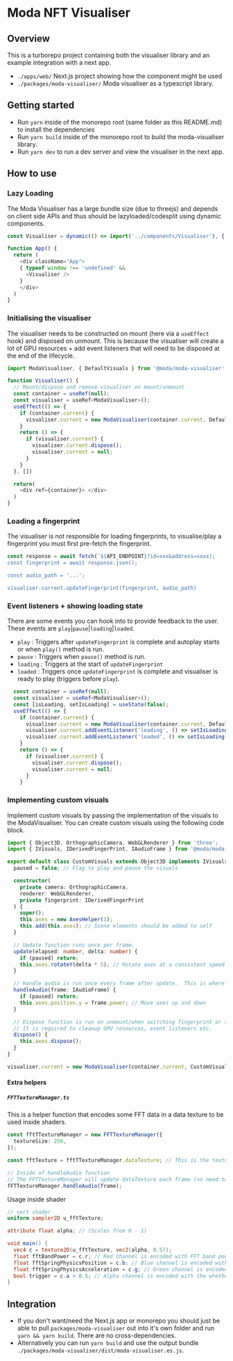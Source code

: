 # Moda NFT Visualiser

## Overview

This is a turborepo project containing both the visualiser library and an example integration with a next app.

- `./apps/web/` Next.js project showing how the component might be used
- `./packages/moda-visualiser/` Moda visualiser as a typescript library. 

## Getting started

- Run `yarn` inside of the monorepo root (same folder as this README.md) to install the dependencies
- Run `yarn build` inside of the monorepo root to build the moda-visualiser library.
- Run `yarn dev` to run a dev server and view the visualiser in the next app.

## How to use

### Lazy Loading
The Moda Visualiser has a large bundle size (due to threejs) and depends on client side APIs and thus should be lazyloaded/codesplit using dynamic components.

```javascript
const Visualiser = dynamic(() => import('../components/Visualiser'), { ssr: false })

function App() {
  return (
    <div className="App">
    { typeof window !== 'undefined' && 
      <Visualiser />
    }
    </div>
  )
}
```

### Initialising the visualiser

The visualiser needs to be constructed on mount (here via a `useEffect` hook) and disposed on unmount.
This is because the visualiser will create a lot of GPU resources + add event
listeners that will need to be disposed at the end of the lifecycle.

```javascript
import ModaVisualiser, { DefaultVisuals } from '@moda/moda-visualiser';

function Visualiser() {
  // Mount/dispose and remove visualiser on mount/unmount
  const container = useRef(null);
  const visualiser = useRef<ModaVisualiser>();
  useEffect(() => {
    if (container.current) {
      visualiser.current = new ModaVisualiser(container.current, DefaultVisuals);
    }
    return () => {
      if (visualiser.current) {
        visualiser.current.dispose();
        visualiser.current = null;
      }
    }
  }, [])

  return(
    <div ref={container}> </div>
  )
}
```

### Loading a fingerprint

The visualiser is not responsible for loading fingerprints, 
to visualise/play a fingerprint you must first pre-fetch the fingerprint.


```typescript
const response = await fetch(`${API_ENDPOINT}?id=xxx&address=xxxx);
const fingerprint = await response.json();

const audio_path = '...';

visualiser.current.updateFingerprint(fingerprint, audio_path)
```

### Event listeners + showing loading state

There are some events you can hook into to provide feedback to the user.
These events are `play`|`pause`|`loading`|`loaded`.  

- `play` : Triggers after `updateFingerprint` is complete and autoplay starts or when `play()` method is run. 
- `pause` : Triggers when `pause()` method is run. 
- `loading` : Triggers at the start of `updateFingerprint`
- `loaded` : Triggers once `updateFingerprint` is complete and visualiser is ready to play (triggers before `play`).

```typescript
  const container = useRef(null);
  const visualiser = useRef<ModaVisualiser>();
  const [isLoading, setIsLoading] = useState(false);
  useEffect(() => {
    if (container.current) {
      visualiser.current = new ModaVisualiser(container.current, DefaultVisuals);
      visualiser.current.addEventListener('loading', () => setIsLoading(true););
      visualiser.current.addEventListener('loaded', () => setIsLoading(false););
    }
    return () => {
      if (visualiser.current) {
        visualiser.current.dispose();
        visualiser.current = null;
      }
    }
```

### Implementing custom visuals

Implement custom visuals by passing the implementation of the visuals to the ModaVisualiser.  You can create custom visuals using the following code block.

```typescript
import { Object3D, OrthographicCamera, WebGLRenderer } from 'three';
import { IVisuals, IDerivedFingerPrint, IAudioFrame } from '@moda/moda-visualiser';

export default class CustomVisuals extends Object3D implements IVisuals {
  paused = false; // Flag to play and pause the visuals

  constructor(
    private camera: OrthographicCamera,
    renderer: WebGLRenderer,
    private fingerprint: IDerivedFingerPrint
  ) {
    super();
    this.axes = new AxesHelper(1);
    this.add(this.axes); // Scene elements should be added to self 
  }

  // Update function runs once per frame.
  update(elapsed: number, delta: number) {
    if (paused) return;
    this.axes.rotateY(delta * 5); // Rotate axes at a consistent speed
  }

  // Handle audio is run once every frame after update.  This is where you add the audio reactivity.
  handleAudio(frame: IAudioFrame) {
    if (paused) return;
    this.axes.position.y = frame.power; // Move axes up and down 
  }

  // Dispose function is run on unmount/when switching fingerprint or settings.
  // It is required to cleanup GPU resources, event listeners etc.
  dispose() {
    this.axes.dispose();
  }
}

visualiser.current = new ModaVisualiser(container.current, CustomVisuals);
```

#### Extra helpers

##### `FFTTextureManager.ts`

This is a helper function that encodes some FFT data in a data texture to be used inside shaders.

```typescript
const fftTTextureManager = new FFTTextureManager({
  textureSize: 256,
});

const fftTexture = fftTTextureManager.dataTexture; // This is the texture object that can be bound to a shader

// Inside of handleAudio function
// The FFTTextureManager will update dataTexture each frame (no need to rebind).
fFTTextureManager.handleAudio(frame);
```

Usage inside shader
```glsl
// vert shader
uniform sampler2D u_fftTexture;

attribute float alpha; // (Scales from 0 - 1)

void main() {
  vec4 c = texture2D(u_fftTexture, vec2(alpha, 0.5));
  float fftBandPower = c.r; // Red channel is encoded with FFT band power (i.e. raw FFT data).
  float fftSpringPhysicsPosition = c.b; // Blue channel is encoded with a spring physics version of the FFT band power.
  float fftSpringPhysicsAcceleration = c.g; // Green channel is encoded with the acceleration of the FFT band (not very useful);
  bool trigger = c.a > 0.5; // Alpha channel is encoded with the whether or not the band is being "triggered" right now.
}
```



## Integration

- If you don't want/need the Next.js app or monorepo you should just be able to pull `packages/moda-visualiser` out into it's own folder and run `yarn && yarn build`.  There are no cross-dependencies.
- Alternatively you can run `yarn build` and use the output bundle `./packages/moda-visualiser/dist/moda-visualiser.es.js`.

